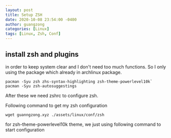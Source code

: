 ```yaml
---
layout: post
title: Setup ZSH
date: 2020-10-08 23:54:00 -0400
author: guangzong
categories: [Linux]
tags: [Linux, Zsh, Conf] 
---
```


## install zsh and plugins 

in order to keep system clear and I don't need too much functions. So I only using the package which already in archlinux package.

```
pacman -Syu zsh zhs-syntax-highlighting zsh-theme-powerlevel10k`
pacman -Syu zsh-autosuggestings
```

After these we need zshrc to configure zsh.

Following command to get my zsh configuration

```
wget guanngzong.xyz ./assets/linux/conf/zsh
```

for zsh-theme-powerlevel10k theme, we just using following command to start configuration
